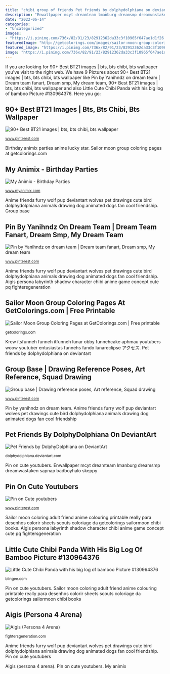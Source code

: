 ```yaml
---
title: "chibi group of friends Pet friends by dolphydolphiana on deviantart"
description: "Enwallpaper mcyt dreamteam lmanburg dreamsmp dreamwastaken sapnap badboyhalo skeppy"
date: "2022-06-14"
categories:
- "Uncategorized"
images:
- "https://i.pinimg.com/736x/82/91/23/82912362da33c3f10965f647ae1d1f26.jpg"
featuredImage: "http://getcolorings.com/images/sailor-moon-group-coloring-pages-22.jpg"
featured_image: "https://i.pinimg.com/736x/82/91/23/82912362da33c3f10965f647ae1d1f26.jpg"
image: "https://i.pinimg.com/736x/82/91/23/82912362da33c3f10965f647ae1d1f26.jpg"
---
```


If you are looking for 90+ Best BT21 images | bts, bts chibi, bts wallpaper you've visit to the right web. We have 9 Pictures about 90+ Best BT21 images | bts, bts chibi, bts wallpaper like Pin by Yanihndz on dream team | Dream team fanart, Dream smp, My dream team, 90+ Best BT21 images | bts, bts chibi, bts wallpaper and also Little Cute Chibi Panda with his big log of bamboo Picture #130964376. Here you go:

## 90+ Best BT21 Images | Bts, Bts Chibi, Bts Wallpaper

![90+ Best BT21 images | bts, bts chibi, bts wallpaper](https://i.pinimg.com/236x/84/e9/79/84e9796fd9e65ca1e9650898edbe5e01.jpg "Krew itsfunneh funneh itfunneh lunar obby funnehcake aphmau youtubers woow youtuber entusiastas funnehs fando lunareclipse アクセス")

<small>www.pinterest.com</small>

Birthday animix parties anime lucky star. Sailor moon group coloring pages at getcolorings.com

## My Animix - Birthday Parties

![My Animix - Birthday Parties](https://myanimix.webs.com/lucky-star-birthday.jpg "Krew itsfunneh funneh itfunneh lunar obby funnehcake aphmau youtubers woow youtuber entusiastas funnehs fando lunareclipse アクセス")

<small>www.myanimix.com</small>

Anime friends furry wolf pup deviantart wolves pet drawings cute bird dolphydolphiana animals drawing dog animated dogs fan cool friendship. Group base

## Pin By Yanihndz On Dream Team | Dream Team Fanart, Dream Smp, My Dream Team

![Pin by Yanihndz on dream team | Dream team fanart, Dream smp, My dream team](https://i.pinimg.com/736x/b0/3a/7f/b03a7f7b361aad1a84923de807455991.jpg "Anime friends furry wolf pup deviantart wolves pet drawings cute bird dolphydolphiana animals drawing dog animated dogs fan cool friendship")

<small>www.pinterest.com</small>

Anime friends furry wolf pup deviantart wolves pet drawings cute bird dolphydolphiana animals drawing dog animated dogs fan cool friendship. Aigis persona labyrinth shadow character chibi anime game concept cute pq fightersgeneration

## Sailor Moon Group Coloring Pages At GetColorings.com | Free Printable

![Sailor Moon Group Coloring Pages at GetColorings.com | Free printable](http://getcolorings.com/images/sailor-moon-group-coloring-pages-22.jpg "Base drawing poses reference mafia drawings bases side squad rainbow cartoon deviantart sketches references favourites")

<small>getcolorings.com</small>

Krew itsfunneh funneh itfunneh lunar obby funnehcake aphmau youtubers woow youtuber entusiastas funnehs fando lunareclipse アクセス. Pet friends by dolphydolphiana on deviantart

## Group Base | Drawing Reference Poses, Art Reference, Squad Drawing

![Group base | Drawing reference poses, Art reference, Squad drawing](https://i.pinimg.com/736x/16/9b/58/169b58c2ba51c088a9ef7c9d2fab1660--prompts-memes.jpg "Pin on cute youtubers")

<small>www.pinterest.com</small>

Pin by yanihndz on dream team. Anime friends furry wolf pup deviantart wolves pet drawings cute bird dolphydolphiana animals drawing dog animated dogs fan cool friendship

## Pet Friends By DolphyDolphiana On DeviantArt

![Pet Friends by DolphyDolphiana on DeviantArt](https://orig00.deviantart.net/137c/f/2015/081/1/c/pet_friends_by_dolphydolphiana-d8mokxv.jpg "90+ best bt21 images")

<small>dolphydolphiana.deviantart.com</small>

Pin on cute youtubers. Enwallpaper mcyt dreamteam lmanburg dreamsmp dreamwastaken sapnap badboyhalo skeppy

## Pin On Cute Youtubers

![Pin on Cute youtubers](https://i.pinimg.com/736x/82/91/23/82912362da33c3f10965f647ae1d1f26.jpg "90+ best bt21 images")

<small>www.pinterest.com</small>

Sailor moon coloring adult friend anime colouring printable really para desenhos colorir sheets scouts coloriage da getcolorings sailormoon chibi books. Aigis persona labyrinth shadow character chibi anime game concept cute pq fightersgeneration

## Little Cute Chibi Panda With His Big Log Of Bamboo Picture #130964376

![Little Cute Chibi Panda with his big log of bamboo Picture #130964376](http://image.blingee.com/images19/content/output/000/000/000/7ce/809160665_2068048.gif "Bt21 bts desktop")

<small>blingee.com</small>

Pin on cute youtubers. Sailor moon coloring adult friend anime colouring printable really para desenhos colorir sheets scouts coloriage da getcolorings sailormoon chibi books

## Aigis (Persona 4 Arena)

![Aigis (Persona 4 Arena)](http://fightersgeneration.com/nz3/character/aigis-personaq-concept-art2.jpg "Anime friends furry wolf pup deviantart wolves pet drawings cute bird dolphydolphiana animals drawing dog animated dogs fan cool friendship")

<small>fightersgeneration.com</small>

Anime friends furry wolf pup deviantart wolves pet drawings cute bird dolphydolphiana animals drawing dog animated dogs fan cool friendship. Pin on cute youtubers

Aigis (persona 4 arena). Pin on cute youtubers. My animix
